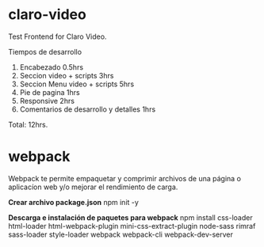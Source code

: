 # claro-video
Test Frontend for Claro Video.

Tiempos de desarrollo
1. Encabezado 0.5hrs
2. Seccion video + scripts 3hrs
3. Seccion Menu video + scripts 5hrs
4. Pie de pagina 1hrs
5. Responsive 2hrs
6. Comentarios de desarrollo y detalles 1hrs

Total: 12hrs.

# webpack

Webpack te permite empaquetar y comprimir archivos de una página o aplicacíon web y/o mejorar el rendimiento de carga. 

**Crear archivo package.json**
npm init -y

**Descarga e instalación de paquetes para webpack** 
npm install css-loader html-loader html-webpack-plugin mini-css-extract-plugin node-sass rimraf sass-loader style-loader webpack webpack-cli webpack-dev-server
